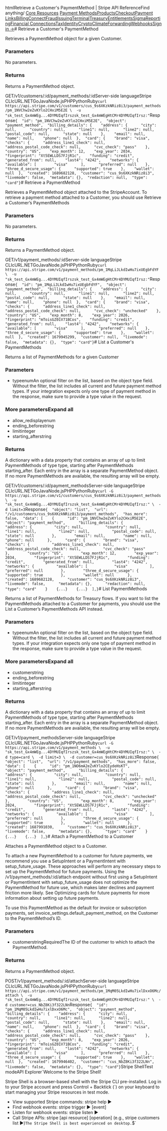 htmlRetrieve a Customer's PaymentMethod | Stripe API Reference[](/api)Find anything/
[Core Resources](#)
[Payment Methods](#)[Products](#)[Checkout](#)[Payment Links](#)[Billing](#)[Connect](#)[Fraud](#)[Issuing](#)[Terminal](#)[Treasury](#)[Entitlements](#)[Sigma](#)[Reporting](#)[Financial Connections](#)[Tax](#)[Identity](#)[Crypto](#)[Climate](#)[Forwarding](#)[Webhooks](#)[Sign in →](https://dashboard.stripe.com/login)# Retrieve a Customer's PaymentMethod

Retrieves a PaymentMethod object for a given Customer.

### Parameters

No parameters.

### Returns

Returns a PaymentMethod object.

GET/v1/customers/:id/payment_methods/:idServer-side languageStripe CLIcURL.NETGoJavaNode.jsPHPPythonRuby[](#)[](#)`curl https://api.stripe.com/v1/customers/cus_9s6XKzkNRiz8i3/payment_methods/pm_1NVChw2eZvKYlo2CHxiM5E2E \  -u "sk_test_Gx4mWEg...4DYMUIqfIrszsk_test_Gx4mWEgHtCMr4DYMUIqfIrsz:"`Response`{  "id": "pm_1NVChw2eZvKYlo2CHxiM5E2E",  "object": "payment_method",  "billing_details": {    "address": {      "city": null,      "country": null,      "line1": null,      "line2": null,      "postal_code": null,      "state": null    },    "email": null,    "name": null,    "phone": null  },  "card": {    "brand": "visa",    "checks": {      "address_line1_check": null,      "address_postal_code_check": null,      "cvc_check": "pass"    },    "country": "US",    "exp_month": 12,    "exp_year": 2034,    "fingerprint": "Xt5EWLLDS7FJjR1c",    "funding": "credit",    "generated_from": null,    "last4": "4242",    "networks": {      "available": [        "visa"      ],      "preferred": null    },    "three_d_secure_usage": {      "supported": true    },    "wallet": null  },  "created": 1689682128,  "customer": "cus_9s6XKzkNRiz8i3",  "livemode": false,  "metadata": {},  "redaction": null,  "type": "card"}`# Retrieve a PaymentMethod

Retrieves a PaymentMethod object attached to the StripeAccount. To retrieve a payment method attached to a Customer, you should use Retrieve a Customer’s PaymentMethods

### Parameters

No parameters.

### Returns

Returns a PaymentMethod object.

GET/v1/payment_methods/:idServer-side languageStripe CLIcURL.NETGoJavaNode.jsPHPPythonRuby[](#)[](#)`curl https://api.stripe.com/v1/payment_methods/pm_1MqLiJLkdIwHu7ixUEgbFdYF \  -u "sk_test_Gx4mWEg...4DYMUIqfIrszsk_test_Gx4mWEgHtCMr4DYMUIqfIrsz:"`Response`{  "id": "pm_1MqLiJLkdIwHu7ixUEgbFdYF",  "object": "payment_method",  "billing_details": {    "address": {      "city": null,      "country": null,      "line1": null,      "line2": null,      "postal_code": null,      "state": null    },    "email": null,    "name": null,    "phone": null  },  "card": {    "brand": "visa",    "checks": {      "address_line1_check": null,      "address_postal_code_check": null,      "cvc_check": "unchecked"    },    "country": "US",    "exp_month": 8,    "exp_year": 2026,    "fingerprint": "mToisGZ01V71BCos",    "funding": "credit",    "generated_from": null,    "last4": "4242",    "networks": {      "available": [        "visa"      ],      "preferred": null    },    "three_d_secure_usage": {      "supported": true    },    "wallet": null  },  "created": 1679945299,  "customer": null,  "livemode": false,  "metadata": {},  "type": "card"}`# List a Customer's PaymentMethods

Returns a list of PaymentMethods for a given Customer

### Parameters

- typeenumAn optional filter on the list, based on the object type field. Without the filter, the list includes all current and future payment method types. If your integration expects only one type of payment method in the response, make sure to provide a type value in the request.



### More parametersExpand all

- allow_redisplayenum
- ending_beforestring
- limitinteger
- starting_afterstring

### Returns

A dictionary with a data property that contains an array of up to limit PaymentMethods of type type, starting after PaymentMethods starting_after. Each entry in the array is a separate PaymentMethod object. If no more PaymentMethods are available, the resulting array will be empty.

GET/v1/customers/:id/payment_methodsServer-side languageStripe CLIcURL.NETGoJavaNode.jsPHPPythonRuby[](#)[](#)`curl -G https://api.stripe.com/v1/customers/cus_9s6XKzkNRiz8i3/payment_methods \  -u "sk_test_Gx4mWEg...4DYMUIqfIrszsk_test_Gx4mWEgHtCMr4DYMUIqfIrsz:" \  -d limit=3`Response`{  "object": "list",  "url": "/v1/customers/cus_9s6XKzkNRiz8i3/payment_methods",  "has_more": false,  "data": [    {      "id": "pm_1NVChw2eZvKYlo2CHxiM5E2E",      "object": "payment_method",      "billing_details": {        "address": {          "city": null,          "country": null,          "line1": null,          "line2": null,          "postal_code": null,          "state": null        },        "email": null,        "name": null,        "phone": null      },      "card": {        "brand": "visa",        "checks": {          "address_line1_check": null,          "address_postal_code_check": null,          "cvc_check": "pass"        },        "country": "US",        "exp_month": 12,        "exp_year": 2034,        "fingerprint": "Xt5EWLLDS7FJjR1c",        "funding": "credit",        "generated_from": null,        "last4": "4242",        "networks": {          "available": [            "visa"          ],          "preferred": null        },        "three_d_secure_usage": {          "supported": true        },        "wallet": null      },      "created": 1689682128,      "customer": "cus_9s6XKzkNRiz8i3",      "livemode": false,      "metadata": {},      "redaction": null,      "type": "card"    }    {...}    {...}  ],}`# List PaymentMethods

Returns a list of PaymentMethods for Treasury flows. If you want to list the PaymentMethods attached to a Customer for payments, you should use the List a Customer’s PaymentMethods API instead.

### Parameters

- typeenumAn optional filter on the list, based on the object type field. Without the filter, the list includes all current and future payment method types. If your integration expects only one type of payment method in the response, make sure to provide a type value in the request.



### More parametersExpand all

- customerstring
- ending_beforestring
- limitinteger
- starting_afterstring

### Returns

A dictionary with a data property that contains an array of up to limit PaymentMethods of type type, starting after PaymentMethods starting_after. Each entry in the array is a separate PaymentMethod object. If no more PaymentMethods are available, the resulting array will be empty.

GET/v1/payment_methodsServer-side languageStripe CLIcURL.NETGoJavaNode.jsPHPPythonRuby[](#)[](#)`curl -G https://api.stripe.com/v1/payment_methods \  -u "sk_test_Gx4mWEg...4DYMUIqfIrszsk_test_Gx4mWEgHtCMr4DYMUIqfIrsz:" \  -d type=card \  -d limit=3 \  -d customer=cus_9s6XKzkNRiz8i3`Response`{  "object": "list",  "url": "/v1/payment_methods",  "has_more": false,  "data": [    {      "id": "pm_1NO6mA2eZvKYlo2CEydeHsKT",      "object": "payment_method",      "billing_details": {        "address": {          "city": null,          "country": null,          "line1": null,          "line2": null,          "postal_code": null,          "state": null        },        "email": null,        "name": null,        "phone": null      },      "card": {        "brand": "visa",        "checks": {          "address_line1_check": null,          "address_postal_code_check": null,          "cvc_check": "unchecked"        },        "country": "US",        "exp_month": 8,        "exp_year": 2024,        "fingerprint": "Xt5EWLLDS7FJjR1c",        "funding": "credit",        "generated_from": null,        "last4": "4242",        "networks": {          "available": [            "visa"          ],          "preferred": null        },        "three_d_secure_usage": {          "supported": true        },        "wallet": null      },      "created": 1687991030,      "customer": "cus_9s6XKzkNRiz8i3",      "livemode": false,      "metadata": {},      "type": "card"    }    {...}    {...}  ],}`# Attach a PaymentMethod to a Customer

Attaches a PaymentMethod object to a Customer.

To attach a new PaymentMethod to a customer for future payments, we recommend you use a SetupIntent or a PaymentIntent with setup_future_usage. These approaches will perform any necessary steps to set up the PaymentMethod for future payments. Using the /v1/payment_methods/:id/attach endpoint without first using a SetupIntent or PaymentIntent with setup_future_usage does not optimize the PaymentMethod for future use, which makes later declines and payment friction more likely. See Optimizing cards for future payments for more information about setting up future payments.

To use this PaymentMethod as the default for invoice or subscription payments, set invoice_settings.default_payment_method, on the Customer to the PaymentMethod’s ID.

### Parameters

- customerstringRequiredThe ID of the customer to which to attach the PaymentMethod.



### Returns

Returns a PaymentMethod object.

POST/v1/payment_methods/:id/attachServer-side languageStripe CLIcURL.NETGoJavaNode.jsPHPPythonRuby[](#)[](#)`curl https://api.stripe.com/v1/payment_methods/pm_1MqM05LkdIwHu7ixlDxxO6Mc/attach \  -u "sk_test_Gx4mWEg...4DYMUIqfIrszsk_test_Gx4mWEgHtCMr4DYMUIqfIrsz:" \  -d customer=cus_NbZ8Ki3f322LNn`Response`{  "id": "pm_1MqM05LkdIwHu7ixlDxxO6Mc",  "object": "payment_method",  "billing_details": {    "address": {      "city": null,      "country": null,      "line1": null,      "line2": null,      "postal_code": null,      "state": null    },    "email": null,    "name": null,    "phone": null  },  "card": {    "brand": "visa",    "checks": {      "address_line1_check": null,      "address_postal_code_check": null,      "cvc_check": "pass"    },    "country": "US",    "exp_month": 8,    "exp_year": 2026,    "fingerprint": "mToisGZ01V71BCos",    "funding": "credit",    "generated_from": null,    "last4": "4242",    "networks": {      "available": [        "visa"      ],      "preferred": null    },    "three_d_secure_usage": {      "supported": true    },    "wallet": null  },  "created": 1679946402,  "customer": "cus_NbZ8Ki3f322LNn",  "livemode": false,  "metadata": {},  "type": "card"}`Stripe ShellTest modeAPI Explorer[](https://stripe.com/docs/stripe-cli#install)`Welcome to the Stripe Shell!

Stripe Shell is a browser-based shell with the Stripe CLI pre-installed. Log in to your
Stripe account and press Control + Backtick (`) on your keyboard to start managing your Stripe
resources in test mode.

- View supported Stripe commands: stripe help ▶️
- Find webhook events: stripe trigger ▶️ [event]
- Listen for webhook events: stripe listen ▶
- Call Stripe APIs: stripe [api resource] [operation] (e.g., stripe customers list ▶️)`The Stripe Shell is best experienced on desktop.`$`